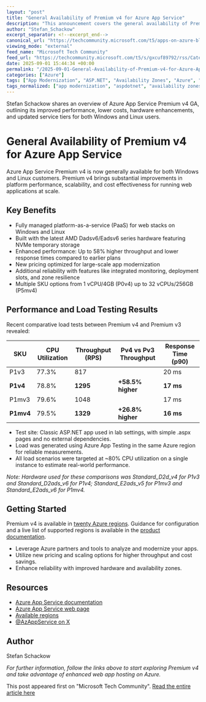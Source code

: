 ```yaml
---
layout: "post"
title: "General Availability of Premium v4 for Azure App Service"
description: "This announcement covers the general availability of Premium v4 for Azure App Service, highlighting new performance benchmarks, cost savings, updated hardware (AMD Dadsv6/Eadsv6), and detailed load test results. It explains platform scalability, reliability, and provides links for documentation and regional availability to support modernization projects."
author: "Stefan_Schackow"
excerpt_separator: <!--excerpt_end-->
canonical_url: "https://techcommunity.microsoft.com/t5/apps-on-azure-blog/announcing-general-availability-of-premium-v4-for-azure-app/ba-p/4446204"
viewing_mode: "external"
feed_name: "Microsoft Tech Community"
feed_url: "https://techcommunity.microsoft.com/t5/s/gxcuf89792/rss/Category?category.id=Azure"
date: 2025-09-01 15:44:34 +00:00
permalink: "/2025-09-01-General-Availability-of-Premium-v4-for-Azure-App-Service.html"
categories: ["Azure"]
tags: ["App Modernization", "ASP.NET", "Availability Zones", "Azure", "Azure App Service", "Cloud Scalability", "Community", "Cost Optimization", "Linux", "Load Testing", "PaaS", "Performance Improvement", "Premium V4", "VM Sizing", "Web Hosting", "Windows"]
tags_normalized: ["app modernization", "aspdotnet", "availability zones", "azure", "azure app service", "cloud scalability", "community", "cost optimization", "linux", "load testing", "paas", "performance improvement", "premium v4", "vm sizing", "web hosting", "windows"]
---
```


Stefan Schackow shares an overview of Azure App Service Premium v4 GA, outlining its improved performance, lower costs, hardware enhancements, and updated service tiers for both Windows and Linux users.<!--excerpt_end-->

# General Availability of Premium v4 for Azure App Service

Azure App Service Premium v4 is now generally available for both Windows and Linux customers. Premium v4 brings substantial improvements in platform performance, scalability, and cost effectiveness for running web applications at scale.

## Key Benefits

- Fully managed platform-as-a-service (PaaS) for web stacks on Windows and Linux
- Built with the latest AMD Dadsv6/Eadsv6 series hardware featuring NVMe temporary storage
- Enhanced performance: Up to 58% higher throughput and lower response times compared to earlier plans
- New pricing optimized for large-scale app modernization
- Additional reliability with features like integrated monitoring, deployment slots, and zone resilience
- Multiple SKU options from 1 vCPU/4GB (P0v4) up to 32 vCPUs/256GB (P5mv4)

## Performance and Load Testing Results

Recent comparative load tests between Premium v4 and Premium v3 revealed:

| SKU     | CPU Utilization | Throughput (RPS) | Pv4 vs Pv3 Throughput | Response Time (p90) |
|---------|----------------|------------------|----------------------|---------------------|
| P1v3    | 77.3%          | 817              |                      | 20 ms               |
| **P1v4**    | 78.8%          | **1295**         | **+58.5% higher**    | **17 ms**           |
| P1mv3   | 79.6%          | 1048             |                      | 17 ms               |
| **P1mv4**   | 79.5%          | **1329**         | **+26.8% higher**    | **16 ms**           |

- Test site: Classic ASP.NET app used in lab settings, with simple .aspx pages and no external dependencies.
- Load was generated using Azure App Testing in the same Azure region for reliable measurements.
- All load scenarios were targeted at ~80% CPU utilization on a single instance to estimate real-world performance.

*Note: Hardware used for these comparisons was Standard_D2d_v4 for P1v3 and Standard_D2ads_v6 for P1v4; Standard_E2ads_v5 for P1mv3 and Standard_E2ads_v6 for P1mv4.*

## Getting Started

Premium v4 is available in [twenty Azure regions](https://aka.ms/AppService/Pv4regions). Guidance for configuration and a live list of supported regions is available in the [product documentation](https://aka.ms/AppService/Premiumv4).

- Leverage Azure partners and tools to analyze and modernize your apps.
- Utilize new pricing and scaling options for higher throughput and cost savings.
- Enhance reliability with improved hardware and availability zones.

## Resources

- [Azure App Service documentation](https://aka.ms/AppService/Pv4docs)
- [Azure App Service web page](https://www.azure.com/appservice)
- [Available regions](https://aka.ms/AppService/Pv4regions)
- [@AzAppService on X](https://x.com/AzAppService)

## Author

Stefan Schackow

*For further information, follow the links above to start exploring Premium v4 and take advantage of enhanced web app hosting on Azure.*

This post appeared first on "Microsoft Tech Community". [Read the entire article here](https://techcommunity.microsoft.com/t5/apps-on-azure-blog/announcing-general-availability-of-premium-v4-for-azure-app/ba-p/4446204)
